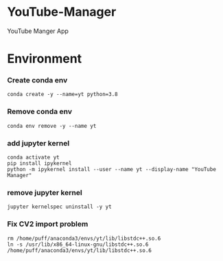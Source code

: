 # YouTube-Manager
YouTube Manger App

# Environment

### Create conda env
```shell
conda create -y --name=yt python=3.8 
```

### Remove conda env
```shell
conda env remove -y --name yt 
```

### add jupyter kernel
```shell
conda activate yt
pip install ipykernel
python -m ipykernel install --user --name yt --display-name "YouTube Manager"
```

### remove jupyter kernel
```shell
jupyter kernelspec uninstall -y yt 
```

### Fix CV2 import problem
```shell
rm /home/puff/anaconda3/envs/yt/lib/libstdc++.so.6
ln -s /usr/lib/x86_64-linux-gnu/libstdc++.so.6 /home/puff/anaconda3/envs/yt/lib/libstdc++.so.6
```
